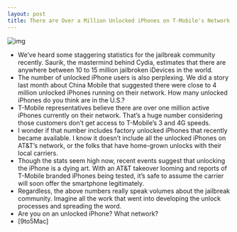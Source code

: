 ```yaml
---
layout: post
title: There are Over a Million Unlocked iPhones on T-Mobile's Network
---
```

![img](http://media.idownloadblog.com/wp-content/uploads/2011/06/iphone-4-t-mobile-us.jpg)
* We’ve heard some staggering statistics for the jailbreak community recently. Saurik, the mastermind behind Cydia, estimates that there are anywhere between 10 to 15 million jailbroken iDevices in the world.
* The number of unlocked iPhone users is also perplexing. We did a story last month about China Mobile that suggested there were close to 4 million unlocked iPhones running on their network. How many unlocked iPhones do you think are in the U.S.?
* T-Mobile representatives believe there are over one million active iPhones currently on their network. That’s a huge number considering those customers don’t get access to T-Mobile’s 3 and 4G speeds.
* I wonder if that number includes factory unlocked iPhones that recently became available. I know it doesn’t include all the unlocked iPhones on AT&T’s network, or the folks that have home-grown unlocks with their local carriers.
* Though the stats seem high now, recent events suggest that unlocking the iPhone is a dying art. With an AT&T takeover looming and reports of T-Mobile branded iPhones being tested, it’s safe to assume the carrier will soon offer the smartphone legitimately.
* Regardless, the above numbers really speak volumes about the jailbreak community. Imagine all the work that went into developing the unlock processes and spreading the word.
* Are you on an unlocked iPhone? What network?
* [9to5Mac]

